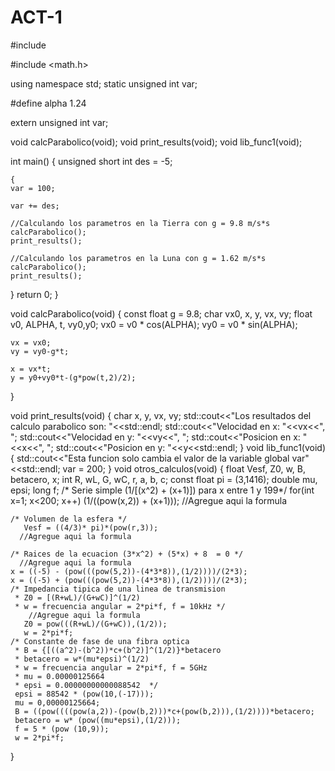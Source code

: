 # ACT-1
#include <iostream>

#include <math.h>

using namespace std;
static unsigned int var;

#define alpha 1.24

extern unsigned int var;

void calcParabolico(void);
void print_results(void);
void lib_func1(void);

int main()
{
   unsigned short int des = -5; 
    
    {
    var = 100;

    var += des;

    //Calculando los parametros en la Tierra con g = 9.8 m/s*s
    calcParabolico();
    print_results();

    //Calculando los parametros en la Luna con g = 1.62 m/s*s
    calcParabolico();
    print_results();

}
    return 0;
}

void calcParabolico(void)
{
    const float g = 9.8;
    char vx0, x, y, vx, vy;
     float v0, ALPHA, t, vy0,y0;
    vx0 = v0 * cos(ALPHA);
    vy0 = v0 * sin(ALPHA);

    vx = vx0;
    vy = vy0-g*t;

    x = vx*t;
    y = y0+vy0*t-(g*pow(t,2)/2);
}

void print_results(void)
{
     char x, y, vx, vy;
    std::cout<<"Los resultados del calculo parabolico son: "<<std::endl;
    std::cout<<"Velocidad en x: "<<vx<<", ";
    std::cout<<"Velocidad en y: "<<vy<<", ";
    std::cout<<"Posicion en x: "<<x<<", ";
    std::cout<<"Posicion en y: "<<y<<std::endl;
}
void lib_func1(void)
{
    std::cout<<"Esta funcion solo cambia el valor de la variable global var"<<std::endl;
    var = 200;
}
void otros_calculos(void)
{
    float Vesf, Z0, w, B, betacero, x;
    int R, wL, G, wC, r, a, b, c;
    const float pi = (3,1416);
    double mu, epsi;
    long f;
    /* Serie simple (1/[(x^2) + (x+1)]) para x entre 1 y 199*/
    for(int x=1; x<200; x++)
      (1/((pow(x,2)) + (x+1)));
    //Agregue aqui la formula
   
    /* Volumen de la esfera */
       Vesf = ((4/3)* pi)*(pow(r,3));
      //Agregue aqui la formula

    /* Raices de la ecuacion (3*x^2) + (5*x) + 8  = 0 */
      //Agregue aqui la formula
    x = ((-5) - (pow(((pow(5,2))-(4*3*8)),(1/2))))/(2*3);
    x = ((-5) + (pow(((pow(5,2))-(4*3*8)),(1/2))))/(2*3);
    /* Impedancia tipica de una linea de transmision
     * Z0 = [(R+wL)/(G+wC)]^(1/2)
     * w = frecuencia angular = 2*pi*f, f = 10kHz */
        //Agregue aqui la formula
       Z0 = pow(((R+wL)/(G+wC)),(1/2));
       w = 2*pi*f; 
    /* Constante de fase de una fibra optica
     * B = {[((a^2)-(b^2))*c+(b^2)]^(1/2)}*betacero
     * betacero = w*(mu*epsi)^(1/2)
     * w = frecuencia angular = 2*pi*f, f = 5GHz
     * mu = 0.00000125664
     * epsi = 0.00000000000088542  */
     epsi = 88542 * (pow(10,(-17)));
     mu = 0,00000125664;
     B = ((pow((((pow(a,2))-(pow(b,2)))*c+(pow(b,2))),(1/2))))*betacero;
     betacero = w* (pow((mu*epsi),(1/2)));
     f = 5 * (pow (10,9));
     w = 2*pi*f;

     


}
